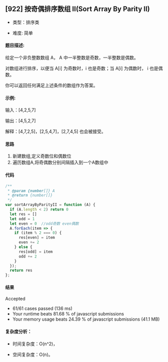 ## [922] 按奇偶排序数组 II(Sort Array By Parity II)

- 类型：排序类

- 难度: 简单

#### 题目描述:

给定一个非负整数数组 A， A 中一半整数是奇数，一半整数是偶数。

对数组进行排序，以便当 A[i] 为奇数时，i 也是奇数；当 A[i] 为偶数时， i 也是偶数。

你可以返回任何满足上述条件的数组作为答案。



#### 示例:


输入：[4,2,5,7]

输出：[4,5,2,7]

解释：[4,7,2,5]，[2,5,4,7]，[2,7,4,5] 也会被接受。


#### 思路

1. 新建数组,定义奇数位和偶数位
1. 遍历数组A,将奇偶数分别间隔插入到一个A数组中

#### 代码

```javascript
/**
 * @param {number[]} A
 * @return {number[]}
 */
var sortArrayByParityII = function (A) {
  if (A.length < 2) return 0
  let res = []
  let odd = 1
  let even = 0  //odd奇数 even偶数
  A.forEach(item => {
    if (item % 2 === 0) {
      res[even] = item
      even += 2
    } else {
      res[odd] = item
      odd += 2
    }
  });
  return res
};
```

#### 结果

Accepted

- 61/61 cases passed (136 ms)
- Your runtime beats 81.68 % of javascript submissions
- Your memory usage beats 24.39 % of javascript submissions (41.1 MB)

#### 复杂度分析：

- 时间复杂度：O(n^2)，

- 空间复杂度：O(n)。

